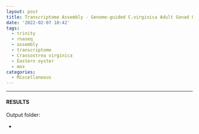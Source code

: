 ```yaml
---
layout: post
title: Transcriptome Assembly - Genome-guided C.virginica Adult Gonad OA RNAseq Using Trinity on Mox
date: '2022-02-07 10:42'
tags: 
  - trinity
  - rnaseq
  - assembly
  - transcriptome
  - Crassostrea virginica
  - Eastern oyster
  - mox
categories: 
  - Miscellaneous
---
```




---

#### RESULTS

Output folder:

- []()

